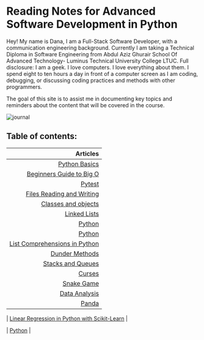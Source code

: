 # Reading Notes for Advanced Software Development in Python

Hey! My name is Dana, I am a Full-Stack Software Developer, with a communication engineering background. Currently I am taking a Technical Diploma in Software Engineering from Abdul Aziz Ghurair School Of Advanced Technology-  Luminus Technical University College LTUC. Full disclosure: I am a geek. I love computers. I love everything about them. I spend eight to ten hours a day in front of a computer screen as I am coding, debugging, or discussing coding practices and methods with other programmers.

The goal of this site is to assist me in documenting key topics and reminders about the content that will be covered in the course.

![journal](https://theartofsimple.net/wp-content/uploads/2019/05/journal-laptop.jpg)

## **Table of contents:**

| Articles |
|----: |
| [Python Basics](https://danaabbadi.github.io/Reading-Notes-for-Advanced-Software-Development-in-Python-Course/pythonbasics) |
| [Beginners Guide to Big O](https://danaabbadi.github.io/Reading-Notes-for-Advanced-Software-Development-in-Python-Course/class1) |
| [Pytest](https://danaabbadi.github.io/Reading-Notes-for-Advanced-Software-Development-in-Python-Course/class2) |
| [Files Reading and Writing](https://danaabbadi.github.io/Reading-Notes-for-Advanced-Software-Development-in-Python-Course/class3) |
| [Classes and objects](https://danaabbadi.github.io/Reading-Notes-for-Advanced-Software-Development-in-Python-Course/class4) |
| [Linked Lists](https://danaabbadi.github.io/Reading-Notes-for-Advanced-Software-Development-in-Python-Course/class5) |
| [Python](https://danaabbadi.github.io/Reading-Notes-for-Advanced-Software-Development-in-Python-Course/class6) |
| [Python](https://danaabbadi.github.io/Reading-Notes-for-Advanced-Software-Development-in-Python-Course/class7) |
| [List Comprehensions in Python](https://danaabbadi.github.io/Reading-Notes-for-Advanced-Software-Development-in-Python-Course/class8) |
| [Dunder Methods](https://danaabbadi.github.io/Reading-Notes-for-Advanced-Software-Development-in-Python-Course/class9) |
| [Stacks and Queues](https://danaabbadi.github.io/Reading-Notes-for-Advanced-Software-Development-in-Python-Course/class10) |
| [Curses](https://danaabbadi.github.io/Reading-Notes-for-Advanced-Software-Development-in-Python-Course/curses) |
| [Snake Game](https://danaabbadi.github.io/Reading-Notes-for-Advanced-Software-Development-in-Python-Course/snake_game) |
| [Data Analysis](https://danaabbadi.github.io/Reading-Notes-for-Advanced-Software-Development-in-Python-Course/class11) |
| [Panda](https://danaabbadi.github.io/Reading-Notes-for-Advanced-Software-Development-in-Python-Course/class12) |

| [Linear Regression in Python with Scikit-Learn](https://danaabbadi.github.io/Reading-Notes-for-Advanced-Software-Development-in-Python-Course/class13) |

| [Python](https://danaabbadi.github.io/Reading-Notes-for-Advanced-Software-Development-in-Python-Course/) |